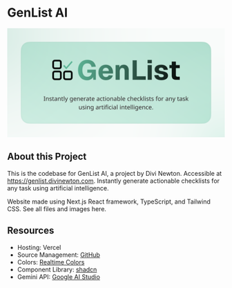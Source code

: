 # GenList AI
![GenList AI](public/genlist.png)

## About this Project
This is the codebase for GenList AI, a project by Divi Newton. Accessible at https://genlist.divinewton.com. Instantly generate actionable checklists for any task using artificial intelligence. 

Website made using Next.js React framework, TypeScript, and Tailwind CSS. See all files and images here.

## Resources
- Hosting: Vercel
- Source Management: [GitHub](https://github.com/divinewton/GenList-AI)
- Colors: [Realtime Colors](https://www.realtimecolors.com/?colors=060807-f9fbfa-5db697-96ddc4-58dbae&fonts=Inter-Inter)
- Component Library: [shadcn](https://ui.shadcn.com/docs/components)
- Gemini API: [Google AI Studio](https://aistudio.google.com/usage)
